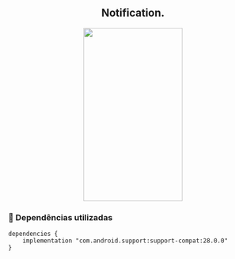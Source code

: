 <h2 align="center">Notification.</h2>

<p align=center>
<img width=200 height=350 align=center src="https://i.imgur.com/wRI0PRU.png"></img>


### 🧰 Dependências utilizadas 

```
dependencies {
    implementation "com.android.support:support-compat:28.0.0"
}

```
